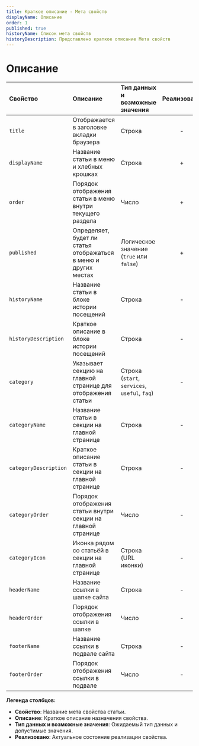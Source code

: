 ```yaml
---
title: Краткое описание - Мета свойств
displayName: Описание
order: 1
published: true
historyName: Список мета свойств
historyDescription: Представлено краткое описание Мета свойств
---
```


# Описание

| Свойство              | Описание                                                           | Тип данных и возможные значения               | Реализовано |
|:----------------------|:-------------------------------------------------------------------|:----------------------------------------------|:-----------:|
| `title`               | Отображается в заголовке вкладки браузера                          | Строка                                        |      -      |
| `displayName`         | Название статьи в меню и хлебных крошках                           | Строка                                        |      +      |
| `order`               | Порядок отображения статьи в меню внутри текущего раздела          | Число                                         |      +      |
| `published`           | Определяет, будет ли статья отображаться в меню и других местах    | Логическое значение (`true` или `false`)      |      +      |
| `historyName`         | Название статьи в блоке истории посещений                          | Строка                                        |      -      |
| `historyDescription`  | Краткое описание в блоке истории посещений                         | Строка                                        |      -      |
| `category`            | Указывает секцию на главной странице для отображения статьи        | Строка (`start`, `services`, `useful`, `faq`) |      -      |
| `categoryName`        | Название статьи в секции на главной странице                       | Строка                                        |      -      |
| `categoryDescription` | Краткое описание статьи в секции на главной странице               | Строка                                        |      -      |
| `categoryOrder`       | Порядок отображения статьи внутри секции на главной странице       | Число                                         |      -      |
| `categoryIcon`        | Иконка рядом со статьёй в секции на главной странице               | Строка (URL иконки)                           |      -      |
| `headerName`          | Название ссылки в шапке сайта                                      | Строка                                        |      -      |
| `headerOrder`         | Порядок отображения ссылки в шапке                                 | Число                                         |      -      |
| `footerName`          | Название ссылки в подвале сайта                                    | Строка                                        |      -      |
| `footerOrder`         | Порядок отображения ссылки в подвале                               | Число                                         |      -      |


**Легенда столбцов:**

- **Свойство**: Название мета свойства статьи.
- **Описание**: Краткое описание назначения свойства.
- **Тип данных и возможные значения**: Ожидаемый тип данных и допустимые значения.
- **Реализовано**: Актуальное состояние реализации свойства.
